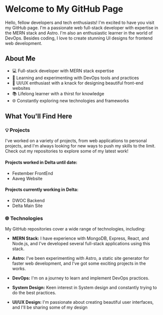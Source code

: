 # Welcome to My GitHub Page


Hello, fellow developers and tech enthusiasts! I'm excited to have you visit my GitHub page. I'm a passionate web full-stack developer with expertise in the MERN stack and Astro. I'm also an enthusiastic learner in the world of DevOps. Besides coding, I love to create stunning UI designs for frontend web development.

## About Me

- 💻 Full-stack developer with MERN stack expertise
- 🚀 Learning and experimenting with DevOps tools and practices
- 🎨 UI/UX enthusiast with a knack for designing beautiful front-end websites
- 📚 Lifelong learner with a thirst for knowledge
- 🌐 Constantly exploring new technologies and frameworks

## What You'll Find Here

### 💡 Projects

I've worked on a variety of projects, from web applications to personal projects, and I'm always looking for new ways to push my skills to the limit. Check out my repositories to explore some of my latest work!

#### Projects worked in Delta until date:
- Festember FrontEnd
- Aaveg Website
#### Projects currently working in Delta:
- DWOC Backend
- Delta Main Site

### 🌐 Technologies

My GitHub repositories cover a wide range of technologies, including:

- **MERN Stack:** I have experience with MongoDB, Express, React, and Node.js, and I've developed several full-stack applications using this stack.

- **Astro:** I've been experimenting with Astro, a static site generator for faster web development, and I've got some exciting projects in the works.

- **DevOps:** I'm on a journey to learn and implement DevOps practices.
- **System Design:** Keen interest in System design and constantly trying to do the best practices.
- **UI/UX Design:** I'm passionate about creating beautiful user interfaces, and I'll be sharing some of my design
